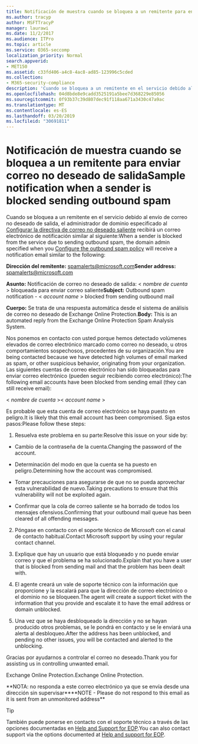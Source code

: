 ```yaml
---
title: Notificación de muestra cuando se bloquea a un remitente para enviar correo no deseado de salida
ms.author: tracyp
author: MSFTTracyP
manager: laurawi
ms.date: 11/2/2017
ms.audience: ITPro
ms.topic: article
ms.service: O365-seccomp
localization_priority: Normal
search.appverid:
- MET150
ms.assetid: c33fd406-a4c8-4ac8-ad85-123996c5cded
ms.collection:
- M365-security-compliance
description: 'Cuando se bloquea a un remitente en el servicio debido al envío de correo no deseado de salida, el administrador de dominio especificado al Configurar la directiva de correo no deseado saliente recibirá un correo electrónico de notificación similar al siguiente:'
ms.openlocfilehash: 04d8bde8e9cadd3525191a5bee7d368229e85056
ms.sourcegitcommit: 0f93b37c39d807dec91f118aa671a3430c47a9ac
ms.translationtype: MT
ms.contentlocale: es-ES
ms.lasthandoff: 03/20/2019
ms.locfileid: "30691811"
---
```

# <a name="sample-notification-when-a-sender-is-blocked-sending-outbound-spam"></a><span data-ttu-id="47635-103">Notificación de muestra cuando se bloquea a un remitente para enviar correo no deseado de salida</span><span class="sxs-lookup"><span data-stu-id="47635-103">Sample notification when a sender is blocked sending outbound spam</span></span>

<span data-ttu-id="47635-104">Cuando se bloquea a un remitente en el servicio debido al envío de correo no deseado de salida, el administrador de dominio especificado al [Configurar la directiva de correo no deseado saliente](configure-the-outbound-spam-policy.md) recibirá un correo electrónico de notificación similar al siguiente:</span><span class="sxs-lookup"><span data-stu-id="47635-104">When a sender is blocked from the service due to sending outbound spam, the domain admin specified when you [Configure the outbound spam policy](configure-the-outbound-spam-policy.md) will receive a notification email similar to the following:</span></span> 
  
 <span data-ttu-id="47635-105">**Dirección del remitente:** spamalerts@microsoft.com</span><span class="sxs-lookup"><span data-stu-id="47635-105">**Sender address:** spamalerts@microsoft.com</span></span> 
  
 <span data-ttu-id="47635-106">**Asunto:** Notificación de correo no deseado de salida: \<  *nombre de cuenta*  \> bloqueada para enviar correo saliente</span><span class="sxs-lookup"><span data-stu-id="47635-106">**Subject:** Outbound spam notification - \<  *account name*  \> blocked from sending outbound mail</span></span> 
  
 <span data-ttu-id="47635-107">**Cuerpo:** Se trata de una respuesta automática desde el sistema de análisis de correo no deseado de Exchange Online Protection.</span><span class="sxs-lookup"><span data-stu-id="47635-107">**Body:** This is an automated reply from the Exchange Online Protection Spam Analysis System.</span></span> 
  
<span data-ttu-id="47635-108">Nos ponemos en contacto con usted porque hemos detectado volúmenes elevados de correo electrónico marcado como correo no deseado, u otros comportamientos sospechosos, procedentes de su organización.</span><span class="sxs-lookup"><span data-stu-id="47635-108">You are being contacted because we have detected high volumes of email marked as spam, or other suspicious behavior, originating from your organization.</span></span> <span data-ttu-id="47635-109">Las siguientes cuentas de correo electrónico han sido bloqueadas para enviar correo electrónico (pueden seguir recibiendo correo electrónico):</span><span class="sxs-lookup"><span data-stu-id="47635-109">The following email accounts have been blocked from sending email (they can still receive email):</span></span>
  
<span data-ttu-id="47635-110">\< *nombre de cuenta*  \></span><span class="sxs-lookup"><span data-stu-id="47635-110">\< *account name*  \></span></span> 
  
<span data-ttu-id="47635-111">Es probable que esta cuenta de correo electrónico se haya puesto en peligro.</span><span class="sxs-lookup"><span data-stu-id="47635-111">It is likely that this email account has been compromised.</span></span> <span data-ttu-id="47635-112">Siga estos pasos:</span><span class="sxs-lookup"><span data-stu-id="47635-112">Please follow these steps:</span></span>
  
1. <span data-ttu-id="47635-113">Resuelva este problema en su parte:</span><span class="sxs-lookup"><span data-stu-id="47635-113">Resolve this issue on your side by:</span></span>
    
  - <span data-ttu-id="47635-114">Cambio de la contraseña de la cuenta.</span><span class="sxs-lookup"><span data-stu-id="47635-114">Changing the password of the account.</span></span>
    
  - <span data-ttu-id="47635-115">Determinación del modo en que la cuenta se ha puesto en peligro.</span><span class="sxs-lookup"><span data-stu-id="47635-115">Determining how the account was compromised.</span></span>
    
  - <span data-ttu-id="47635-116">Tomar precauciones para asegurarse de que no se pueda aprovechar esta vulnerabilidad de nuevo.</span><span class="sxs-lookup"><span data-stu-id="47635-116">Taking precautions to ensure that this vulnerability will not be exploited again.</span></span>
    
  - <span data-ttu-id="47635-117">Confirmar que la cola de correo saliente se ha borrado de todos los mensajes ofensivos.</span><span class="sxs-lookup"><span data-stu-id="47635-117">Confirming that your outbound mail queue has been cleared of all offending messages.</span></span>
    
2. <span data-ttu-id="47635-118">Póngase en contacto con el soporte técnico de Microsoft con el canal de contacto habitual.</span><span class="sxs-lookup"><span data-stu-id="47635-118">Contact Microsoft support by using your regular contact channel.</span></span>
    
3. <span data-ttu-id="47635-119">Explique que hay un usuario que está bloqueado y no puede enviar correo y que el problema se ha solucionado.</span><span class="sxs-lookup"><span data-stu-id="47635-119">Explain that you have a user that is blocked from sending mail and that the problem has been dealt with.</span></span>
    
4. <span data-ttu-id="47635-120">El agente creará un vale de soporte técnico con la información que proporcione y la escalará para que la dirección de correo electrónico o el dominio no se bloqueen.</span><span class="sxs-lookup"><span data-stu-id="47635-120">The agent will create a support ticket with the information that you provide and escalate it to have the email address or domain unblocked.</span></span>
    
5. <span data-ttu-id="47635-121">Una vez que se haya desbloqueado la dirección y no se hayan producido otros problemas, se le pondrá en contacto y se le enviará una alerta al desbloqueo.</span><span class="sxs-lookup"><span data-stu-id="47635-121">After the address has been unblocked, and pending no other issues, you will be contacted and alerted to the unblocking.</span></span>
    
<span data-ttu-id="47635-122">Gracias por ayudarnos a controlar el correo no deseado.</span><span class="sxs-lookup"><span data-stu-id="47635-122">Thank you for assisting us in controlling unwanted email.</span></span>
  
<span data-ttu-id="47635-123">Exchange Online Protection.</span><span class="sxs-lookup"><span data-stu-id="47635-123">Exchange Online Protection.</span></span>
  
<span data-ttu-id="47635-124">\*\*NOTA: no responda a este correo electrónico ya que se envía desde una dirección sin supervisar\*\*</span><span class="sxs-lookup"><span data-stu-id="47635-124">\*\*NOTE - Please do not respond to this email as it is sent from an unmonitored address\*\*</span></span>
  
> [!TIP]
> <span data-ttu-id="47635-125">También puede ponerse en contacto con el soporte técnico a través de las opciones documentadas en [Help and Support for EOP](eop/help-and-support-for-eop.md).</span><span class="sxs-lookup"><span data-stu-id="47635-125">You can also contact support via the options documented at [Help and support for EOP](eop/help-and-support-for-eop.md).</span></span> 
  

